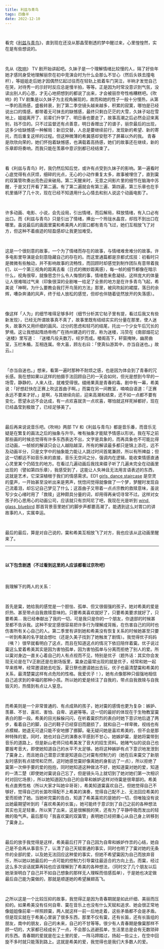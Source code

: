 ```yaml
---
title: 利兹与青鸟
tags: 四叠半
date: 2022-12-10
---
```


<br/>

看完《[利兹与青鸟](https://movie.douban.com/subject/27062637/)》，直到现在还没从那晶莹剔透的梦中醒过来，心里惶惶然，实在是有些想说的。

<br/>



先从《[吹响](https://movie.douban.com/subject/26169716/)》 TV 剧开始讲起吧。久妹子是一个理解情绪比较慢的人，隔了好些年她才感同身受地理解丽奈在初中竞演会时为什么会那么不甘心（然后头铁去撞电杆），等姐姐走后她才因偶然忆起过往而在轻轨上抵着车门哭泣，半晌才发觉自己在哭，对待秀一的示好时反应总是慢半拍，等等。正是因为时常没意识到气氛，没读出别人的心思，才无心地把想到的都说了出来，才会被丽奈夸性格糟糕吧。《吹响》的 TV 剧集是以久妹子为主视角展现的，故而和她的性子一般十分慢热，从第一季的高扬感，盛极转衰，到了第二季空镜头越来越多，积累的寂寞，哪怕是已经说出口的情感，都带着无可抹去的缺憾感，最终只剩白茫茫的大雪，久妹子站在雪地上，姐姐离开了、前辈们升学了、明日香也要走了，故事高潮之后必然会迎来离别，挡不住的。只不过监督还有点善意，明日香赠出了的谱子，丽奈最后的出现，这多少给缺憾感一种解局：新旧交替，人总是要继续前行，发现新的希望、新的寄托，而后重复这样的过程。但这种微薄的希冀感却安慰不了屏幕以外的我。 青春是欣欣向荣的，她们怀抱着缺憾感，也满载着高扬感，她们的故事还在继续，新的乐章即将奏响，而我只能在羡慕中意识到都已经结束了。

<br/>

看《利兹与青鸟》时，我仍然后知后觉，或许有点受到久妹子的影响。第一遍看时心底觉得有点厌烦，细碎的光点，无心的小动作重复太多，故事被埋住了，直到霙的双簧管吹奏出亮色迎来破局。第二天醒来时，无意之间影片里的细节在脑海中苏醒，于是又打开看了第二遍。有了第二遍就会有第三遍、第四遍，第三乐章也在手机里循环了几十次，现在已经不知道用什么心情去和别人说这个动画电影了。

<br/>

许多动画、电影、小说，会先设局，引出情绪，而后解局，释放情绪，有入口必有出口。而《利兹与青鸟》只是引出了情绪，捧出一个玲珑水晶宫，却找不到出口在哪里。虽说最后的画面里霙和希美两人的窗口都有青鸟飞过，她们互相放飞了对方，但这种不着痕迹的轻盈感却让我更加难受。

<br/>

这是一个很刻意的故事，一个为了情绪而存在的故事，与情绪难舍难分的故事。许多电影里导演是会刻意隐藏自己的存在的。而这里通篇都是京都式炫技：初看时只是微微有些触动，并不影响故事的流畅性，而回顾时却感觉到制作团队有意带着我们，以一个第三视角的距离去看（日式的微妙距离感），每一帧的细节都像在暗示什么，视角很窄，就像思念什么令人悔恨的事，情绪愈来愈凝结，这样庞大的体量让人很难喘过气来（印象很深的全剧唯一给足了全景的地方是在许多青鸟飞起，希美说「神啊，为什么要教会我打开鸟笼的方法」那里，被风吹起的裙摆，落日的余辉，嘈杂奔涌的风声，终于给人放松的感觉，但却也伴随着徒然放开的失落感）。

<br/>

像这样「人为」的细节堆得足够多时（细节分析其它帖子里有提，看过后我又有些新发现），已经无所谓故事真不真了，故事里既有结结实实的分量在那里，使人迷失，故事外又用纤细的画风、过分的思虑和轻巧的结尾，托出一个少女午后冗长的梦境。这让我想起隋炀帝杨广在扬州建造的行宫，称为迷楼，冯贽在《南部烟花记·迷楼》里写道： 『迷楼凡役夫数万，经岁而成。楼阁高下，轩窗掩映，幽房曲室，玉栏朱楯，互相连属。帝大喜，顾左右曰：「使真仙游其中，亦当自迷也。」故云。』

<br/>

「亦当自迷也。」想来，看第一遍时那种不耐烦之感，也是因为体会到了青春的冗长感。我在想如果以这样的拍摄手法回顾自己的一天会如何，但光是想到今早的一场雪，静静的，人来人往，就难受得很。缱绻果真是青春的毒。剧中有一幕，希美说：「好想赶快在正赛上吹这首曲子啊。」而霙在另一间教室，喃喃自语道：「正赛永远不要来才好。」是啊，与其继续向前，迎来高潮和结束，还不如一点都不要有变化，愿望永远不会达成，有一点欢喜就贪一点欢喜，哪怕就这样死掉都好，现在已经晶莹到极致了，已经足够美了。

<br/>

最后再来说说音乐吧。《吹响》两部 TV 和《利兹与青鸟》都是音乐番，而音乐无疑是在繁复的画法之后的抽象与升华。唯有抽象才能赋予情感以形状。我在写之前那些画的时候总觉得有许多东西表达不出，文字是具象的，而再具象也不可能比得过动画，一帧帧的解读只会让人越陷越深，所有的解读最多都只是锦上添花，远不及动画半分，只是文字中的抽象能力能让人跳过时间首尾兼顾，所以有所裨益；但这一切都远不如音乐来的直接，音乐无空间之分，强调内在逻辑，能收束情感直通心灵里某个仍陌生的地方。在看过几遍动画后我找来碟子听了几遍未完全在动画里出现的（譬如第四乐章），我感受到了，这能让人失神且无法用言语表述的东西，这就是艺术，它深深植根于我们的情感需求。ED1 [girls, dance staircase](https://www.youtube.com/watch?v=ejGrI-ga-4o) 是空灵的童声，一开始甚至没听出来是男声，恍惚间觉得就像做了一个梦，梦醒时发现自己流着泪，却忘记自己梦见了什么；这首曲子又带着一点点宗教的救赎意味，虽说写少女心绪时用了「救赎」这种颇具分量的词，却用得再亲切寻常不过。这样对女孩子的心思用心的动画公司，应该就只有京阿尼了吧，我现在光是听到 [wind, glass, bluebird](https://www.youtube.com/watch?v=2DVeSuk_av8) 那首背景音里她们的脚步声都要高潮了。能遇到这么对胃口的讲故事的人，实属幸运。

<br/>

最后的最后，算是对自己说的，霙和希美互相放飞了对方，我也应该从这动画里醒来了。

---

<br/>

#### 以下包含剧透（不过看到这里的人应该都看过京吹吧）

<br/>

我理解下的两人的关系：

<br/>

首先是霙，她给我的感觉是一个胆怯、孤单、但又很倔强的孩子。她对希美的爱是炽热、甚至带点自我救赎意味的。只要希美喜欢就好了，只要希美要求就好了，只要希美… 我已经奉献出了我的一切，可是我只是你的一个朋友，你退部的时候甚至都不告诉我。这种不安定感很容易把许多行为理解成背叛，在伤害自己的同时也伤害所有关心自己的人。第二季里有讲到她和希美没有恢复关系的时候她甚至只要一听到希美的名字就会想吐（还是久美子找到了她触发了剧情）。我觉得优子妈妈（咦？）很早就看明白了这点，而且在知道这点的情况下依旧陪伴着霙。优子说过霙这么爱着希美其实是因为害怕孤单，因为害怕孤单与分离而拒绝了别人的爱。所以霙对身边一直关心着自己的人有点视而不见，特别是优子（题外话：其实你会发现无论是在TV正剧还是在剧场版里，霙身边最常出现的就是优子，经常和她一起早来练琴，经常邀请她去吃饭，夏日祭也邀请她出去玩，优子也最清楚霙和希美的关系，最清楚霙这样有点危险的性格。我爱优子！），她有点像那种只倔强地相信自己追求到的幸福的那种小孩。所以她的爱是倾注了自我的，带点自我救赎与自我毁灭的，热情到有点让人窒息。

<br/>

而希美则是一个非常普通的、有点成熟的孩子，她对霙的感情也更为复杂：嫉妒、羡慕、不甘、喜欢、害怕、自卑、逃避等等。这一切的最好的体现在于生物教室霙表白的那一段。希美的目光躲躲闪闪，在听着霙炽烈的表白时她下意识地后退了两步，看着自己的脚，自己的鞋子已经穿旧而磨损了，就和自己一样卑微，视线也有点模糊，她退无可退只能不安地挪了挪脚。毫无疑问她是喜欢希美的，但不会是那种特殊的爱。同时，她也对自己的演奏水平感到不甘心，她嫉妒霙，是她将霙带到音乐的道路上，但是新山老师只给希美发了音大的招生资料。她赌气似的说自己也要报考音大，即使她知道自己的水平不太足够。她将这种嫉妒有点下意识地发泄到了霙身上，而且她自己潜意识里是知道自己对霙有控制力的（她在后来霙交了新朋友时感到有点错愕和茫然，这时她感觉霙好像离她的身影远了一点），所以拒绝了霙第一次伸手要的爱的抱抱，同时她知道这种做法不好，她知道霙对她的爱，知道的一清二楚（即使她对霙说自己忘了，但是镜头马上就切到了她对她们第一次相识时对回忆场景），所以她知道因为自己的自卑和嫉妒这样对待霙是很卑鄙的。希美有点直男性格（所以大家才叫她伞哥哥），希美知道霙喜欢自己，但她觉得自己不够好，觉得自己的长笛吹得配不上希美的演奏，觉得自己配不上、无法回应希美的爱而拒绝了她。当她听完霙的告白，知道了希美喜欢的是她的一切，但唯独没有说出她最期望听到的「喜欢希美的长笛」，她可能终于意识到了自己之前的各种想法其实也无足轻重，所以笑了出来，这是很解脱的笑，还有为了平静呼吸而发出的轻微的吸气声。最后那句「我喜欢霙的双簧管」表明她已经把重心从自己身上转移到了霙身上。

<br/>

最后的放手我觉得是这样，希美最后打开了自己因为自卑和嫉妒作祟的心结，她自己是不会再从事音乐了，认清了自己天赋普通的事实，同时也明了了霙对她的无条件的全部的爱，以及她无法回应这种爱的事实，但她不希望霙因为自己而放弃音乐，所以她以她最后的一点可能的控制力引导霙往最适合的方向上去。而霙，经过这么多次谈话就算再钝也应该理解到了希美的各种想法，（同时交了几个朋友以后她渐渐明白了自己并不如自己想象的那样无人理睬而倍感孤单），于是她也决定做最后自己能为霙做的，那就是顺遂她的希望展翅高飞。

<br/>

之所以这是一个比较压抑的故事，我觉得正是因为青春期就是如此纤细、美丽而压抑的。如果希美没有任何自卑、霙在音乐上也没有什么天赋和追求、她会很正常地像姐姐像前辈一样照顾霙，两人就这样一前一后地走着，这些矛盾都不会是矛盾。但是现实就在于希美心里装了很多东西，那里不仅有霙，还有长笛，还有长笛组的朋友，南中的朋友，自己的未来，自己的不甘等等。很少有人青春期是像霙那样不顾一切的，大家都已经成长了一点，不会那么逃避孤单，生活里总是会有无数琐碎的东西。青春期的爱就是在尘土里的爱，一阵马蹄踏过，扬起一些尘土，在空中回旋不多时就只能落到路上。这就是希美的爱，我觉得也是我们大多数人的爱。
